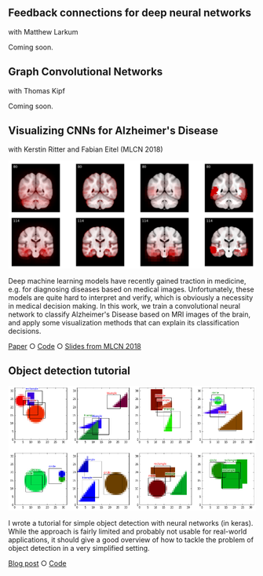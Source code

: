 ## Feedback connections for deep neural networks

with Matthew Larkum

Coming soon.

## Graph Convolutional Networks

with Thomas Kipf

Coming soon.

## Visualizing CNNs for Alzheimer's Disease

with Kerstin Ritter and Fabian Eitel (MLCN 2018)

![](Untitled-3f73dc03-9da7-4eb9-9d9d-d477841acc87.png)

Deep machine learning models have recently gained traction in medicine, e.g. for diagnosing diseases based on medical images. Unfortunately, these models are quite hard to interpret and verify, which is obviously a necessity in medical decision making. In this work, we train a convolutional neural network to classify Alzheimer's Disease based on MRI images of the brain, and apply some visualization methods that can explain its classification decisions.

[Paper](https://arxiv.org/abs/1808.02874) ○ [Code](https://github.com/jrieke/cnn-interpretability) ○ [Slides from MLCN 2018](https://drive.google.com/file/d/1EKHvlWq4_-NC7HQPAbZc_ZaeNZMTQwgh/view)

## Object detection tutorial

![](Untitled-c66372a2-9132-44f0-a3f6-3d743475a38e.png)

I wrote a tutorial for simple object detection with neural networks (in keras). While the approach is fairly limited and probably not usable for real-world applications, it should give a good overview of how to tackle the problem of object detection in a very simplified setting.  

[Blog post](https://towardsdatascience.com/object-detection-with-neural-networks-a4e2c46b4491) ○ [Code](https://github.com/jrieke/shape-detection)
